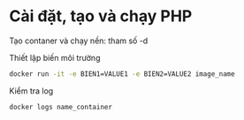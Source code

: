 # Cài đặt, tạo và chạy PHP

Tạo contaner và chạy nền: tham số -d

Thiết lập biến môi trường

```sh
docker run -it -e BIEN1=VALUE1 -e BIEN2=VALUE2 image_name
```

Kiểm tra log

```sh
docker logs name_container
```

